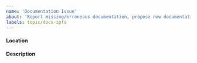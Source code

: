 ```yaml
---
name: 'Documentation Issue'
about: 'Report missing/erroneous documentation, propose new documentation, report broken links, etc.'
labels: topic/docs-ipfs
---
```


#### Location

<!-- In the case of missing/erroneous documentation, where is the error? If possible, a link/url would be great! -->

#### Description

<!-- Describe the documentation issue. -->

